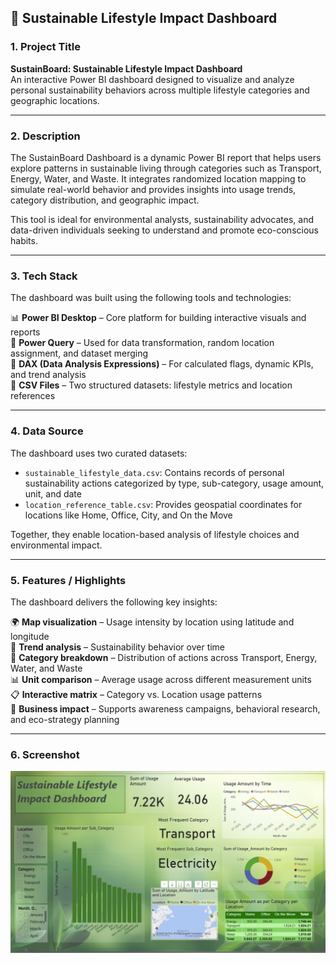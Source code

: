 ## 🌱 Sustainable Lifestyle Impact Dashboard

### 1. Project Title  
**SustainBoard: Sustainable Lifestyle Impact Dashboard**  
An interactive Power BI dashboard designed to visualize and analyze personal sustainability behaviors across multiple lifestyle categories and geographic locations.

---

### 2. Description  
The SustainBoard Dashboard is a dynamic Power BI report that helps users explore patterns in sustainable living through categories such as Transport, Energy, Water, and Waste. It integrates randomized location mapping to simulate real-world behavior and provides insights into usage trends, category distribution, and geographic impact.

This tool is ideal for environmental analysts, sustainability advocates, and data-driven individuals seeking to understand and promote eco-conscious habits.

---

### 3. Tech Stack  
The dashboard was built using the following tools and technologies:

📊 **Power BI Desktop** – Core platform for building interactive visuals and reports  
🔄 **Power Query** – Used for data transformation, random location assignment, and dataset merging  
📐 **DAX (Data Analysis Expressions)** – For calculated flags, dynamic KPIs, and trend analysis  
📑 **CSV Files** – Two structured datasets: lifestyle metrics and location references

---

### 4. Data Source  
The dashboard uses two curated datasets:

- `sustainable_lifestyle_data.csv`: Contains records of personal sustainability actions categorized by type, sub-category, usage amount, unit, and date  
- `location_reference_table.csv`: Provides geospatial coordinates for locations like Home, Office, City, and On the Move

Together, they enable location-based analysis of lifestyle choices and environmental impact.

---

### 5. Features / Highlights  
The dashboard delivers the following key insights:

🌍 **Map visualization** – Usage intensity by location using latitude and longitude  
📅 **Trend analysis** – Sustainability behavior over time  
🍰 **Category breakdown** – Distribution of actions across Transport, Energy, Water, and Waste  
📊 **Unit comparison** – Average usage across different measurement units  
📋 **Interactive matrix** – Category vs. Location usage patterns  
🎯 **Business impact** – Supports awareness campaigns, behavioral research, and eco-strategy planning

---

### 6. Screenshot
![Here is the dashboard screenshot](https://github.com/sanikasatavi/sustainability-dashboard/blob/main/sustainability-dash.png)
